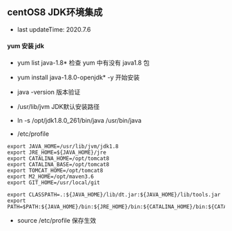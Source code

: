 ##  centOS8 JDK环境集成
-   last updateTime: 2020.7.6
####  yum 安装 jdk
-   yum list java-1.8*      检查 yum 中有没有 java1.8 包
-   yum install java-1.8.0-openjdk* -y      开始安装
-   java -version           版本验证
-   /usr/lib/jvm            JDK默认安装路径

-   ln -s /opt/jdk1.8.0_261/bin/java /usr/bin/java


-   /etc/profile

```text
export JAVA_HOME=/usr/lib/jvm/jdk1.8
export JRE_HOME=${JAVA_HOME}/jre
export CATALINA_HOME=/opt/tomcat8
export CATALINA_BASE=/opt/tomcat8
export TOMCAT_HOME=/opt/tomcat8
export M2_HOME=/opt/maven3.6
export GIT_HOME=/usr/local/git

export CLASSPATH=.:${JAVA_HOME}/lib/dt.jar:${JAVA_HOME}/lib/tools.jar
export PATH=$PATH:${JAVA_HOME}/bin:${JRE_HOME}/bin:${CATALINA_HOME}/bin:${CATALINA_BASE}/bin:${TOMCAT_HOME}/bin:${M2_HOME}/bin:${GIT_HOME}/bin

```

-   source  /etc/profile       保存生效